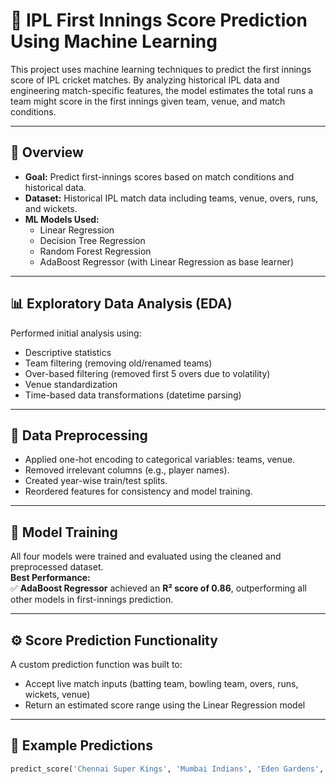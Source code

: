 # 🏏 IPL First Innings Score Prediction Using Machine Learning

This project uses machine learning techniques to predict the first innings score of IPL cricket matches. By analyzing historical IPL data and engineering match-specific features, the model estimates the total runs a team might score in the first innings given team, venue, and match conditions.

---

## 📌 Overview

- **Goal:** Predict first-innings scores based on match conditions and historical data.
- **Dataset:** Historical IPL match data including teams, venue, overs, runs, and wickets.
- **ML Models Used:**
  - Linear Regression
  - Decision Tree Regression
  - Random Forest Regression
  - AdaBoost Regressor (with Linear Regression as base learner)

---

## 📊 Exploratory Data Analysis (EDA)

Performed initial analysis using:
- Descriptive statistics
- Team filtering (removing old/renamed teams)
- Over-based filtering (removed first 5 overs due to volatility)
- Venue standardization
- Time-based data transformations (datetime parsing)

---

## 🧹 Data Preprocessing

- Applied one-hot encoding to categorical variables: teams, venue.
- Removed irrelevant columns (e.g., player names).
- Created year-wise train/test splits.
- Reordered features for consistency and model training.

---

## 🤖 Model Training

All four models were trained and evaluated using the cleaned and preprocessed dataset.  
**Best Performance:**  
✅ **AdaBoost Regressor** achieved an **R² score of 0.86**, outperforming all other models in first-innings prediction.

---

## ⚙️ Score Prediction Functionality

A custom prediction function was built to:
- Accept live match inputs (batting team, bowling team, overs, runs, wickets, venue)
- Return an estimated score range using the Linear Regression model

---

## 🧪 Example Predictions

```python
predict_score('Chennai Super Kings', 'Mumbai Indians', 'Eden Gardens', current_score=50, overs=6, wickets=2)
